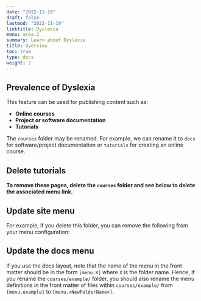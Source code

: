 ```yaml
---
date: "2022-11-19"
draft: false
lastmod: "2022-11-19"
linktitle: Dyslexia
menu: area.2
summary: Learn about Dyslexia
title: Overview
toc: true
type: docs
weight: 2
---
```


## Prevalence of Dyslexia

This feature can be used for publishing content such as:

- **Online courses**
- **Project or software documentation**
- **Tutorials**

The `courses` folder may be renamed.
For example, we can rename it to `docs` for software/project documentation or `tutorials` for creating an online course.

## Delete tutorials

**To remove these pages, delete the `courses` folder and see below to delete the associated menu link.**

## Update site menu

For example, if you delete this folder, you can remove the following from your menu configuration:

## Update the docs menu

If you use the _docs_ layout, note that the name of the menu in the front matter should be in the form `[menu.X]` where `X` is the folder name.
Hence, if you rename the `courses/example/` folder, you should also rename the menu definitions in the front matter of files within `courses/example/` from `[menu.example]` to `[menu.<NewFolderName>]`.
